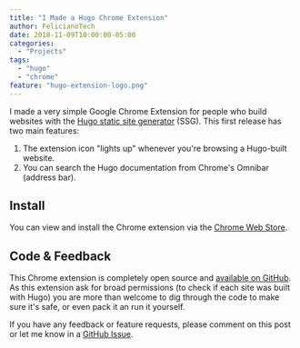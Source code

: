 ```yaml
---
title: "I Made a Hugo Chrome Extension"
author: FelicianoTech
date: 2018-11-09T10:00:00-05:00
categories:
  - "Projects"
tags:
  - "hugo"
  - "chrome"
feature: "hugo-extension-logo.png"
---
```


I made a very simple Google Chrome Extension for people who build websites with the [Hugo static site generator][hugo] (SSG).
This first release has two main features:

1. The extension icon "lights up" whenever you're browsing a Hugo-built website.
1. You can search the Hugo documentation from Chrome's Omnibar (address bar).

## Install

You can view and install the Chrome extension via the [Chrome Web Store][cws].

## Code & Feedback

This Chrome extension is completely open source and [available on GitHub][gh].
As this extension ask for broad permissions (to check if each site was built with Hugo) you are more than welcome to dig through the code to make sure it's safe, or even pack it an run it yourself.

If you have any feedback or feature requests, please comment on this post or let me know in a [GitHub Issue][gh-issue].



[hugo]: https://gohugo.io/
[cws]: https://chrome.google.com/webstore/detail/hugo-the-extension-you-re/hbaembbfbmpbjgkgcjcfonnimlekbfea
[gh]: https://github.com/felicianotech/hugo-browser-extension
[gh-issue]: https://github.com/felicianotech/hugo-browser-extension/issues
